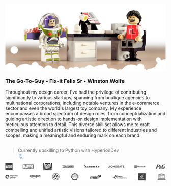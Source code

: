 <img align="center" src="GitHubReadme_Header_cloudy.jpg">

### The Go-To-Guy • Fix-it Felix Sr • Winston Wolfe

Throughout my design career, I've had the privilege of contributing significantly to various startups, spanning from boutique agencies to multinational corporations, including notable ventures in the e-commerce sector and even the world's largest toy company. My experience encompasses a broad spectrum of design roles, from conceptualization and guiding artistic direction to hands-on design implementation with meticulous attention to detail. This diverse skill set allows me to craft compelling and unified artistic visions tailored to different industries and scopes, making a meaningful and enduring mark on each brand.<br><br>
> Currently upskilling to Python with HyperionDev<br>
> <img style="float: left;valign: middle;" src="HyperionDev_logo.jpg" width="20">
<br>

<!--#### 25 years of working with some of the most exciting brands-->
<img style="float: left;valign: middle;" src="clients.svg"> 


<!-- Archived content -->
<!--### Hi there 👋 -->

<!--

`Currently upskilling to Python with HyperionDev`
<img style="float: left;valign: middle;" src="HyperionDev_logo.jpg" width="30">
**RobLightYear/RobLightYear** is a ✨ _special_ ✨ repository because its `README.md` (this file) appears on your GitHub profile.

Here are some ideas to get you started:

- 🔭 I’m currently working on ...
- 🌱 I’m currently learning ...
- 👯 I’m looking to collaborate on ...
- 🤔 I’m looking for help with ...
- 💬 Ask me about ...
- 📫 How to reach me: ...
- 😄 Pronouns: ...
- ⚡ Fun fact: ...
-->
